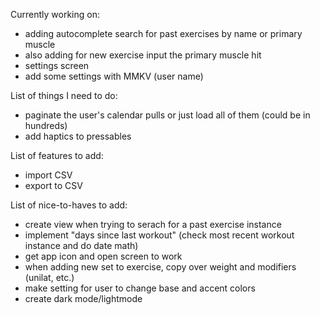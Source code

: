 Currently working on:
* adding autocomplete search for past exercises by name or primary muscle
* also adding for new exercise input the primary muscle hit
* settings screen
* add some settings with MMKV (user name)

List of things I need to do:
* paginate the user's calendar pulls or just load all of them (could be in hundreds)
* add haptics to pressables

List of features to add:
* import CSV
* export to CSV

List of nice-to-haves to add:
* create view when trying to serach for a past exercise instance
* implement "days since last workout" (check most recent workout instance and do date math)
* get app icon and open screen to work
* when adding new set to exercise, copy over weight and modifiers (unilat, etc.)
* make setting for user to change base and accent colors
* create dark mode/lightmode